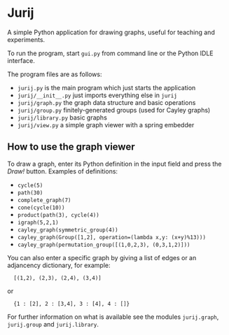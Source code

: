 # Jurij

A simple Python application for drawing graphs, useful for teaching and experiments.

To run the program, start `gui.py` from command line or the Python IDLE interface.

The program files are as follows:

* `jurij.py` is the main program which just starts the application
*  `jurij/__init__.py` just imports everything else in `jurij`
* `jurij/graph.py` the graph data structure and basic operations
* `jurij/group.py` finitely-generated groups (used for Cayley graphs)
* `jurij/library.py` basic graphs
* `jurij/view.py` a simple graph viewer with a spring embedder

## How to use the graph viewer

To draw a graph, enter its Python definition in the input field and
press the *Draw!*  button. Examples of definitions:

* `cycle(5)`
* `path(30)`
* `complete_graph(7)`
* `cone(cycle(10))`
* `product(path(3), cycle(4))`
* `igraph(5,2,1)`
* `cayley_graph(symmetric_group(4))`
* `cayley_graph(Group([1,2], operation=(lambda x,y: (x+y)%13)))`
* `cayley_graph(permutation_group([(1,0,2,3), (0,3,1,2)]))`

You can also enter a specific graph by giving a list of edges or an
adjancency dictionary, for example:

      [(1,2), (2,3), (2,4), (3,4)]

or

      {1 : [2], 2 : [3,4], 3 : [4], 4 : []}

For further information on what is available see the modules `jurij.graph`,
`jurij.group` and `jurij.library`.
